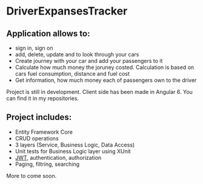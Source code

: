 # DriverExpansesTracker
**Application allows to:**
----------------
- sign in, sign on
- add, delete, update and to look through your cars
- Create journey with your car and add your passengers to it
- Calculate how much money the joruney costed. Calculation is based on cars fuel consumption, distance and fuel cost
- Get information, how much money each of passengers own to the driver

Project is still in development. Client side has been made in Angular 6. You can find it in my repositories.

**Project includes:**
----------------
- Entity Framework Core
- CRUD operations
- 3 layers (Service, Business Logic, Data Access)
- Unit tests for Business Logic layer using XUnit
- [JWT](https://jwt.io), authentication, authorization
- Paging, filtring, searching 

More to come soon.
